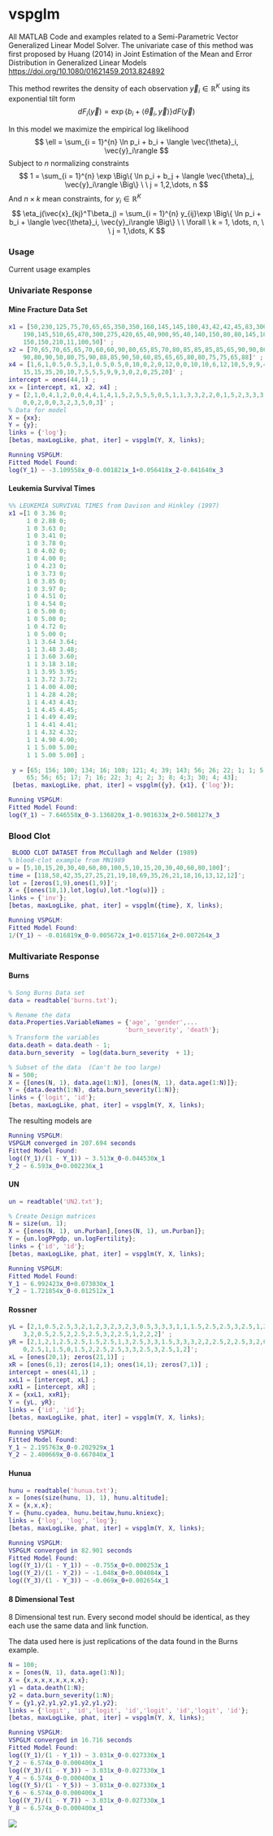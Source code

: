 #  vspglm
All MATLAB Code and examples related to a Semi-Parametric Vector Generalized Linear Model Solver. The univariate case of this method was first proposed by Huang (2014) in Joint Estimation of the Mean and Error Distribution in Generalized Linear Models https://doi.org/10.1080/01621459.2013.824892

This method rewrites the density of each observation $\vec{y}_{i} \in \mathbb{R}^{K}$ using its exponential tilt form 
$$
dF_i(\vec{y}) = \exp\Big\{b_i + \langle \vec{\theta}_i, \vec{y}\rangle\Big\}dF(\vec{y})
$$


In this model we maximize the empirical  log likelihood 
$$
\ell = \sum_{i = 1}^{n} \ln p_i + b_i + \langle \vec{\theta}_i, \vec{y}_i\rangle
$$
Subject to $n$ normalizing constraints
$$
1 = \sum_{i = 1}^{n} \exp \Big\{ \ln p_i + b_j + \langle \vec{\theta}_j, \vec{y}_i\rangle \Big\} \  \ j = 1,2,\dots, n
$$
And $n \times k$ mean constraints, for $y_i \in \mathbb{R}^K$ 
$$
\eta_j(\vec{x}_{kj}^T\beta_j) = \sum_{i = 1}^{n} y_{ij}\exp \Big\{ \ln p_i + b_i + \langle \vec{\theta}_i, \vec{y}_i\rangle \Big\}  \  \ \forall  \ k = 1, \dots, n, \  \ j = 1,\dots, K
$$




### Usage 

Current usage examples

### Univariate Response

#### Mine Fracture Data Set

```matlab
x1 = [50,230,125,75,70,65,65,350,350,160,145,145,180,43,42,42,45,83,300,...
    190,145,510,65,470,300,275,420,65,40,900,95,40,140,150,80,80,145,100,...
    150,150,210,11,100,50]' ;
x2 = [70,65,70,65,65,70,60,60,90,80,65,85,70,80,85,85,85,85,65,90,90,80,75,...
    90,80,90,50,80,75,90,88,85,90,50,60,85,65,65,80,80,75,75,65,88]' ;
x4 = [1,6,1,0.5,0.5,3,1,0.5,0.5,0,10,0,2,0,12,0,0,10,10,6,12,10,5,9,9,4,17,...
    15,15,35,20,10,7,5,5,5,9,9,3,0,2,0,25,20]' ;
intercept = ones(44,1) ;
xx = [intercept, x1, x2, x4] ;
y = [2,1,0,4,1,2,0,0,4,4,1,4,1,5,2,5,5,5,0,5,1,1,3,3,2,2,0,1,5,2,3,3,3,...
    0,0,2,0,0,3,2,3,5,0,3]' ;
% Data for model
X = {xx};
Y = {y};
links = {'log'};
[betas, maxLogLike, phat, iter] = vspglm(Y, X, links);
```

```matlab
Running VSPGLM: 
Fitted Model Found: 
log(Y_1) ~ -3.109558x_0-0.001821x_1+0.056418x_2-0.041640x_3

```

#### Leukemia Survival Times

```matlab
%% LEUKEMIA SURVIVAL TIMES from Davison and Hinkley (1997)
x1 =[1 0 3.36 0;
     1 0 2.88 0;
     1 0 3.63 0;
     1 0 3.41 0;
     1 0 3.78 0;
     1 0 4.02 0;
     1 0 4.00 0;
     1 0 4.23 0;
     1 0 3.73 0;
     1 0 3.85 0;
     1 0 3.97 0;
     1 0 4.51 0;
     1 0 4.54 0;
     1 0 5.00 0;
     1 0 5.00 0;
     1 0 4.72 0;
     1 0 5.00 0;
     1 1 3.64 3.64;
     1 1 3.48 3.48;
     1 1 3.60 3.60;
     1 1 3.18 3.18;
     1 1 3.95 3.95;
     1 1 3.72 3.72;
     1 1 4.00 4.00;
     1 1 4.28 4.28;
     1 1 4.43 4.43;
     1 1 4.45 4.45;
     1 1 4.49 4.49;
     1 1 4.41 4.41;
     1 1 4.32 4.32;
     1 1 4.90 4.90;
     1 1 5.00 5.00;
     1 1 5.00 5.00] ;
 
 y = [65; 156; 100; 134; 16; 108; 121; 4; 39; 143; 56; 26; 22; 1; 1; 5;
     65; 56; 65; 17; 7; 16; 22; 3; 4; 2; 3; 8; 4;3; 30; 4; 43];
 [betas, maxLogLike, phat, iter] = vspglm({y}, {x1}, {'log'});
```

```matlab
Running VSPGLM: 
Fitted Model Found: 
log(Y_1) ~ 7.646558x_0-3.136820x_1-0.901633x_2+0.508127x_3

```

### Blood Clot

```matlab
 BLOOD CLOT DATASET from McCullagh and Nelder (1989)
% blood-clot example from MN1989
u = [5,10,15,20,30,40,60,80,100,5,10,15,20,30,40,60,80,100]';
time = [118,58,42,35,27,25,21,19,18,69,35,26,21,18,16,13,12,12]';
lot = [zeros(1,9),ones(1,9)]';
X = {[ones(18,1),lot,log(u),lot.*log(u)]} ;
links = {'inv'};
[betas, maxLogLike, phat, iter] = vspglm({time}, X, links);
```

```matlab
Running VSPGLM: 
Fitted Model Found: 
1/(Y_1) ~ -0.016819x_0-0.005672x_1+0.015716x_2+0.007264x_3

```



### Multivariate Response 

#### Burns

```matlab
% Song Burns Data set
data = readtable('burns.txt');

% Rename the data
data.Properties.VariableNames = {'age', 'gender',...
                                'burn_severity', 'death'};
% Transform the variables 
data.death = data.death - 1;
data.burn_severity  = log(data.burn_severity  + 1);

% Subset of the data  (Can't be too large)
N = 500;
X = {[ones(N, 1), data.age(1:N)], [ones(N, 1), data.age(1:N)]};
Y = {data.death(1:N), data.burn_severity(1:N)};
links = {'logit', 'id'};
[betas, maxLogLike, phat, iter] = vspglm(Y, X, links);
```

The resulting models are

```matlab
Running VSPGLM: 
VSPGLM converged in 207.694 seconds 
Fitted Model Found: 
log((Y_1)/(1 - Y_1)) ~ 3.513x_0-0.044530x_1
Y_2 ~ 6.593x_0+0.002236x_1
```

#### UN

```matlab
un = readtable('UN2.txt');

% Create Design matrices
N = size(un, 1);
X = {[ones(N, 1), un.Purban],[ones(N, 1), un.Purban]};
Y = {un.logPPgdp, un.logFertility};
links = {'id', 'id'};
[betas, maxLogLike, phat, iter] = vspglm(Y, X, links);
```

```matlab
Running VSPGLM: 
Fitted Model Found: 
Y_1 ~ 6.992423x_0+0.073030x_1
Y_2 ~ 1.721854x_0-0.012512x_1
```

#### Rossner

```matlab
yL = [2,1,0.5,2.5,3,2,1,2,3,2,3,2,3,0.5,3,3,3,1,1,1.5,2.5,2.5,3,2.5,1,2,3,...
    3,2,0.5,2.5,2,2.5,2.5,3,2,2.5,1,2,2,2]' ;
yR = [2,1,2,1,2.5,2.5,1.5,2.5,1,3,2.5,3,3,1.5,3,3,3,2,2,2.5,2,2.5,3,2,0.5,...
    0,2.5,1,1.5,0,1.5,2,2.5,2.5,3,3,2.5,3,2.5,1,2]';
xL = [ones(20,1); zeros(21,1)] ;
xR = [ones(6,1); zeros(14,1); ones(14,1); zeros(7,1)] ;
intercept = ones(41,1) ;
xxL1 = [intercept, xL] ;
xxR1 = [intercept, xR] ;
X = {xxL1, xxR1};
Y = {yL, yR};
links = {'id', 'id'};
[betas, maxLogLike, phat, iter] = vspglm(Y, X, links);
```

```matlab
Running VSPGLM: 
Fitted Model Found: 
Y_1 ~ 2.195763x_0-0.202929x_1
Y_2 ~ 2.400669x_0-0.667040x_1
```

#### Hunua

```matlab
hunu = readtable('hunua.txt');
x = [ones(size(hunu, 1), 1), hunu.altitude];
X = {x,x,x};
Y = {hunu.cyadea, hunu.beitaw,hunu.kniexc};
links = {'log', 'log', 'log'};
[betas, maxLogLike, phat, iter] = vspglm(Y, X, links);

```

```matlab
Running VSPGLM: 
VSPGLM converged in 82.901 seconds 
Fitted Model Found: 
log((Y_1)/(1 - Y_1)) ~ -0.755x_0+0.000253x_1
log((Y_2)/(1 - Y_2)) ~ -1.048x_0+0.004084x_1
log((Y_3)/(1 - Y_3)) ~ -0.069x_0+0.002654x_1
```

#### 8 Dimensional Test

8 Dimensional test run. Every second model should be identical, as they each use the same data and link function.

The data used here is just replications of the data found in the Burns example.

```matlab
N = 100;
x = [ones(N, 1), data.age(1:N)];
X = {x,x,x,x,x,x,x,x};
y1 = data.death(1:N);
y2 = data.burn_severity(1:N);
Y = {y1,y2,y1,y2,y1,y2,y1,y2};
links = {'logit', 'id','logit', 'id','logit', 'id','logit', 'id'};
[betas, maxLogLike, phat, iter] = vspglm(Y, X, links);
```

```matlab
Running VSPGLM: 
VSPGLM converged in 16.716 seconds 
Fitted Model Found: 
log((Y_1)/(1 - Y_1)) ~ 3.031x_0-0.027330x_1
Y_2 ~ 6.574x_0-0.000400x_1
log((Y_3)/(1 - Y_3)) ~ 3.031x_0-0.027330x_1
Y_4 ~ 6.574x_0-0.000400x_1
log((Y_5)/(1 - Y_5)) ~ 3.031x_0-0.027330x_1
Y_6 ~ 6.574x_0-0.000400x_1
log((Y_7)/(1 - Y_7)) ~ 3.031x_0-0.027330x_1
Y_8 ~ 6.574x_0-0.000400x_1
```





![](C:\Users\gabri\Dropbox\sem2_2020\honours\code\vspglm\hunua.PNG)